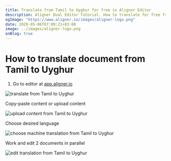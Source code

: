 ```yaml
---
title: Translate from Tamil to Uyghur for free in Aligner Editor
description: Aligner Dual Editor Tutorial. How to translate for free from Tamil to Uyghur. Aligner is multilingual document management platform. 
ogImage: "https://www.aligner.io/images/aligner-logo.png"
date: 2020-05-06T07:09:21+03:00
image: ../images/aligner-logo.png
onBlog: true
---
```


# How to translate document from Tamil to Uyghur

1. Go to editor at [app.aligner.io](https://app.aligner.io "Aligner App web page")

![translate from Tamil to Uyghur](../aligner-blank-editor.png "translate from Tamil to Uyghur")

Copy-paste content or upload content

![upload content from Tamil to Uyghur](../aligner-uploaded-document.png "upload content from Tamil to Uyghur")

Choose desired language

![choose machine translation from Tamil to Uyghur](../aligner-language-dropdown.png "choose machine translation from Tamil to Uyghur")

Work and edit 2 documents in parallel

![edit translation from Tamil to Uyghur](../aligner-double-sitded-editor.png "edit translation from Tamil to Uyghur")


